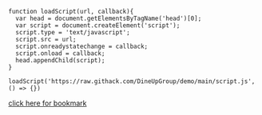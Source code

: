 ```
function loadScript(url, callback){
  var head = document.getElementsByTagName('head')[0];
  var script = document.createElement('script');
  script.type = 'text/javascript';
  script.src = url;
  script.onreadystatechange = callback;
  script.onload = callback;
  head.appendChild(script);
}

loadScript('https://raw.githack.com/DineUpGroup/demo/main/script.js', () => {})
```
[click here for bookmark](https://dineupgroup.github.io/demo)
